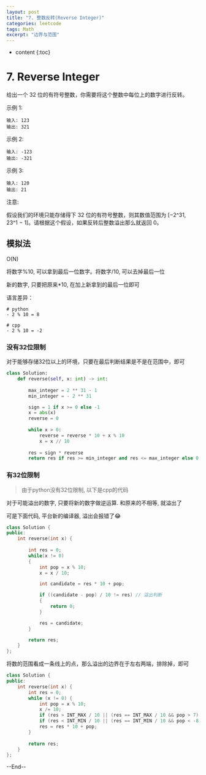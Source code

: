 ```yaml
---
layout: post
title: "7. 整数反转(Reverse Integer)"
categories: leetcode
tags: Math
excerpt: "边界与范围"
---
```


* content
{:toc}

# 7. Reverse Integer

给出一个 32 位的有符号整数，你需要将这个整数中每位上的数字进行反转。

示例 1:

```
输入: 123
输出: 321
```

示例 2:

```
输入: -123
输出: -321
```

示例 3:

```
输入: 120
输出: 21
```

注意:

假设我们的环境只能存储得下 32 位的有符号整数，则其数值范围为 [−2^31,  23^1 − 1]。请根据这个假设，如果反转后整数溢出那么就返回 0。

## 模拟法

O(N)

将数字%10, 可以拿到最后一位数字。将数字/10, 可以去掉最后一位

新的数字, 只要把原来*10, 在加上新拿到的最后一位即可

语言差异：

```
# python
- 2 % 10 = 8

# cpp
- 2 % 10 = -2
```

### 没有32位限制

对于能够存储32位以上的环境，只要在最后判断结果是不是在范围中，即可

```python
class Solution:
    def reverse(self, x: int) -> int:
 
        max_integer = 2 ** 31 - 1
        min_integer = - 2 ** 31

        sign = 1 if x >= 0 else -1
        x = abs(x)
        reverse = 0
        
        while x > 0:
            reverse = reverse * 10 + x % 10
            x = x // 10
            
        res = sign * reverse
        return res if res >= min_integer and res <= max_integer else 0
```

### 有32位限制

> 由于python没有32位限制, 以下是cpp的代码

对于可能溢出的数字, 只要将新的数字做逆运算. 和原来的不相等, 就溢出了

可是下面代码, 平台新的编译器, 溢出会报错了😂

```cpp
class Solution {
public:
    int reverse(int x) {
        
        int res = 0;
        while(x != 0)
        {
            int pop = x % 10;
            x = x / 10;

            int candidate = res * 10 + pop;

            if ((candidate - pop) / 10 != res) // 溢出判断
            {
                return 0;
            }

            res = candidate;            
        }

        return res;
    }
};
```

将数的范围看成一条线上的点，那么溢出的边界在于左右两端，排除掉，即可

```cpp
class Solution {
public:
    int reverse(int x) {
        int res = 0;
        while (x != 0) {
            int pop = x % 10;
            x /= 10;
            if (res > INT_MAX / 10 || (res == INT_MAX / 10 && pop > 7)) return 0; // 右端，超出安全边界
            if (res < INT_MIN / 10 || (res == INT_MIN / 10 && pop < -8)) return 0; // 左端，超出安全边界
            res = res * 10 + pop;
        }
        
        return res;
    }
};
```

--End--


